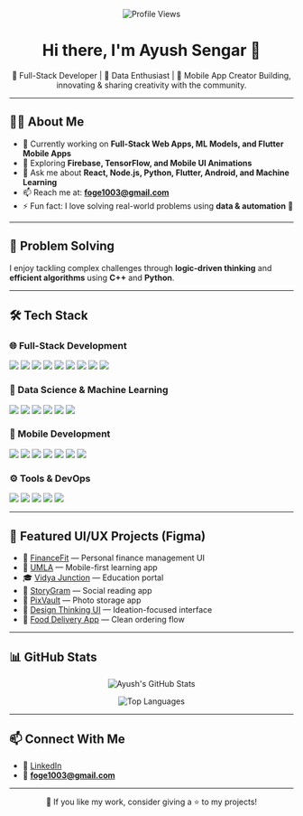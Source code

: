 <!-- Profile Views Badge -->
<p align="center">
  <img src="https://komarev.com/ghpvc/?username=ayushsengar2010&label=Profile%20Views&color=0e75b6&style=flat" alt="Profile Views"/>
</p>

<!-- Header -->
<h1 align="center">Hi there, I'm Ayush Sengar 👋</h1>
<p align="center">
  🚀 Full-Stack Developer | 🤖 Data Enthusiast | 📱 Mobile App Creator  
  Building, innovating & sharing creativity with the community.
</p>

---

## 🧑‍💻 About Me
- 🔭 Currently working on **Full-Stack Web Apps, ML Models, and Flutter Mobile Apps**
- 🌱 Exploring **Firebase, TensorFlow, and Mobile UI Animations**
- 💬 Ask me about **React, Node.js, Python, Flutter, Android, and Machine Learning**
- 📫 Reach me at: **foge1003@gmail.com**
- ⚡ Fun fact: I love solving real-world problems using **data & automation** 🤖

---

## 🧠 Problem Solving
I enjoy tackling complex challenges through **logic-driven thinking** and **efficient algorithms** using **C++** and **Python**.

---

## 🛠️ Tech Stack

### 🌐 Full-Stack Development
<p align="left">
  <img src="https://img.shields.io/badge/JavaScript-F7DF1E?style=for-the-badge&logo=javascript&logoColor=black"/>
  <img src="https://img.shields.io/badge/TypeScript-3178C6?style=for-the-badge&logo=typescript&logoColor=white"/>
  <img src="https://img.shields.io/badge/React-20232A?style=for-the-badge&logo=react&logoColor=61DAFB"/>
  <img src="https://img.shields.io/badge/Next.js-000000?style=for-the-badge&logo=nextdotjs&logoColor=white"/>
  <img src="https://img.shields.io/badge/Node.js-339933?style=for-the-badge&logo=nodedotjs&logoColor=white"/>
  <img src="https://img.shields.io/badge/Express.js-000000?style=for-the-badge&logo=express&logoColor=white"/>
  <img src="https://img.shields.io/badge/REST%20API-FF6C37?style=for-the-badge&logo=api&logoColor=white"/>
  <img src="https://img.shields.io/badge/MongoDB-47A248?style=for-the-badge&logo=mongodb&logoColor=white"/>
  <img src="https://img.shields.io/badge/PostgreSQL-336791?style=for-the-badge&logo=postgresql&logoColor=white"/>
</p>

### 🤖 Data Science & Machine Learning
<p align="left">
  <img src="https://img.shields.io/badge/Python-3776AB?style=for-the-badge&logo=python&logoColor=white"/>
  <img src="https://img.shields.io/badge/Numpy-013243?style=for-the-badge&logo=numpy&logoColor=white"/>
  <img src="https://img.shields.io/badge/Pandas-150458?style=for-the-badge&logo=pandas&logoColor=white"/>
  <img src="https://img.shields.io/badge/Scikit--Learn-F7931E?style=for-the-badge&logo=scikit-learn&logoColor=white"/>
  <img src="https://img.shields.io/badge/Matplotlib-11557C?style=for-the-badge&logo=matplotlib&logoColor=white"/>
  <img src="https://img.shields.io/badge/Jupyter-F37626?style=for-the-badge&logo=jupyter&logoColor=white"/>
</p>

### 📱 Mobile Development
<p align="left">
  <img src="https://img.shields.io/badge/Flutter-02569B?style=for-the-badge&logo=flutter&logoColor=white"/>
  <img src="https://img.shields.io/badge/Dart-0175C2?style=for-the-badge&logo=dart&logoColor=white"/>
  <img src="https://img.shields.io/badge/Kotlin-7F52FF?style=for-the-badge&logo=kotlin&logoColor=white"/>
  <img src="https://img.shields.io/badge/Java-ED8B00?style=for-the-badge&logo=java&logoColor=white"/>
  <img src="https://img.shields.io/badge/Android%20Studio-3DDC84?style=for-the-badge&logo=android-studio&logoColor=white"/>
  <img src="https://img.shields.io/badge/Jetpack%20Compose-4285F4?style=for-the-badge&logo=android&logoColor=white"/>
  <img src="https://img.shields.io/badge/XML-E44D26?style=for-the-badge&logo=xml&logoColor=white"/>
</p>

### ⚙️ Tools & DevOps
<p align="left">
  <img src="https://img.shields.io/badge/Docker-2496ED?style=for-the-badge&logo=docker&logoColor=white"/>
  <img src="https://img.shields.io/badge/GitHub%20Actions-2088FF?style=for-the-badge&logo=github-actions&logoColor=white"/>
  <img src="https://img.shields.io/badge/Git-F05032?style=for-the-badge&logo=git&logoColor=white"/>
  <img src="https://img.shields.io/badge/Postman-FF6C37?style=for-the-badge&logo=postman&logoColor=white"/>
  <img src="https://img.shields.io/badge/VS%20Code-007ACC?style=for-the-badge&logo=visual-studio-code&logoColor=white"/>
</p>

---

## 🎨 Featured UI/UX Projects (Figma)
- 💸 [FinanceFit](https://www.figma.com/proto/nItThZ6r0p0Lo3htCcDhSj/Fit-Finance?node-id=0-1) — Personal finance management UI  
- 📘 [UMLA](https://www.figma.com/proto/zTagPPatwZkh9pgesto7Lk/UMLA?node-id=1-566) — Mobile-first learning app  
- 🎓 [Vidya Junction](https://www.figma.com/proto/QkU1TQYmg38rxFsqoasr2c/Website?node-id=0-1) — Education portal  
- 📖 [StoryGram](https://www.figma.com/proto/rq9byPtTHpgFXiJzI9K4s4/Project---3-final-design?node-id=0-1) — Social reading app  
- 📸 [PixVault](https://www.figma.com/proto/liEwloVwiOgD6yFhteOFU2/PixVault-Photo-App?node-id=0-1) — Photo storage app  
- 🧠 [Design Thinking UI](https://www.figma.com/proto/0kV9fkNQ7QNN6yOuy3SBQF/Design-Thinking?node-id=0-1) — Ideation-focused interface  
- 🍔 [Food Delivery App](https://www.figma.com/proto/L27BQuwYWSRjqv5B3pRZ8z/Food-Delivery-App?node-id=1-548) — Clean ordering flow  

---

## 📊 GitHub Stats
<p align="center">
  <img src="https://github-readme-stats.vercel.app/api?username=ayushsengar2010&show_icons=true&theme=radical&cache_seconds=1800" alt="Ayush's GitHub Stats"/>
</p>
<p align="center">
  <img src="https://github-readme-stats.vercel.app/api/top-langs/?username=ayushsengar2010&layout=compact&theme=radical" alt="Top Languages"/>
</p>

---

## 📫 Connect With Me
- 🔗 [LinkedIn](https://www.linkedin.com/in/ayushsengar004/)  
- 📧 **foge1003@gmail.com**

---

<p align="center">
  💙 If you like my work, consider giving a ⭐ to my projects!
</p>
